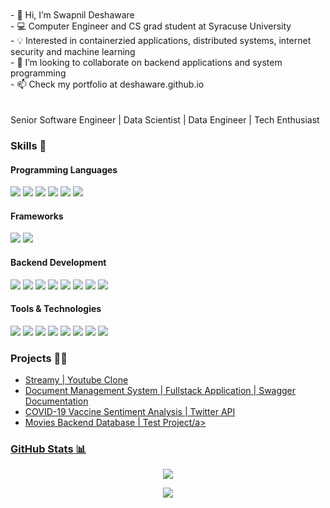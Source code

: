 

<!---
deshaware/deshaware is a ✨ special ✨ repository because its `README.md` (this file) appears on your GitHub profile.
You can click the Preview link to take a look at your changes.
--->

<br/>
<br/>
- 👋 Hi, I’m Swapnil Deshaware<br/>
- 💻 Computer Engineer and CS grad student at Syracuse University<br/>
- 💡 Interested in containerzied applications, distributed systems, internet security and machine learning<br/>
- 👀 I’m looking to collaborate on backend applications and system programming<br/>
- 📫 Check my portfolio at deshaware.github.io<br/>

<br/>
<br/>
Senior Software Engineer | Data Scientist | Data Engineer | Tech Enthusiast

<h3>
  Skills 💼
</h3>
<h4>Programming Languages</h4>
<p>
  <img src="https://img.shields.io/badge/JavaScript-F7DF1E?style=for-the-badge&logo=javascript&logoColor=black">
  <img src="https://img.shields.io/badge/Python-14354C?style=for-the-badge&logo=python&logoColor=white">
  <img src="https://img.shields.io/badge/Go-00599C?style=for-the-badge&logo=go&logoColor=white">
  <img src="https://img.shields.io/badge/TypeScript-007ACC?style=for-the-badge&logo=typescript&logoColor=white">
  <img src="https://img.shields.io/badge/Java-14354C?style=for-the-badge&logo=java&logoColor=white">
  <img src="https://img.shields.io/badge/C%2B%2B-00599C?style=for-the-badge&logo=c%2B%2B&logoColor=white">
  
</p>
<h4>Frameworks</h4>
<p>
  <img src="https://img.shields.io/badge/React-20232A?style=for-the-badge&logo=react&logoColor=61DAFB">
  <img src="https://img.shields.io/badge/Redux-14354C?style=for-the-badge&logo=redux&logoColor=green">
  
  

</p>
<h4>Backend Development</h4>
<p>
  <img src="https://img.shields.io/badge/Node.js-339933?style=for-the-badge&logo=nodedotjs&logoColor=white">
  <img src="https://img.shields.io/badge/Express.js-000000?style=for-the-badge&logo=express&logoColor=white">
  <img src="https://img.shields.io/badge/MongoDB-white?style=for-the-badge&logo=mongodb&logoColor=4EA94B">
  <img src="https://img.shields.io/badge/Moleculer-092E20?style=for-the-badge&logo=Moleculer&logoColor=green">
  <img src="https://img.shields.io/badge/Django-092E20?style=for-the-badge&logo=django&logoColor=green">
  <img src="https://img.shields.io/badge/MSSQL-005C84?style=for-the-badge&logo=mssql&logoColor=white">
  <img src="https://img.shields.io/badge/firebase%20realtime%20database-ffca28?style=for-the-badge&logo=firebase&logoColor=black">
  <img src="https://img.shields.io/badge/Mongoose-00C58E?style=for-the-badge">
</p>
<h4>Tools & Technologies</h4>
<p>
  <img src="https://img.shields.io/badge/Git-F05032?style=for-the-badge&logo=git&logoColor=white">
  <img src="https://img.shields.io/badge/GitHub-100000?style=for-the-badge&logo=github&logoColor=white">
  <img src="https://img.shields.io/badge/Linux-FCC624?style=for-the-badge&logo=linux&logoColor=black">
<!--   <img src="https://img.shields.io/badge/Figma-F24E1E?style=for-the-badge&logo=figma&logoColor=white"> -->
  <img src="https://img.shields.io/badge/Notion-000000?style=for-the-badge&logo=notion&logoColor=white">
  <img src="https://img.shields.io/badge/AWS-FF6C37?style=for-the-badge&logo=amazon&logoColor=white">
  <img src="https://img.shields.io/badge/Postman-FF6C37?style=for-the-badge&logo=Postman&logoColor=white">
  <img src="https://img.shields.io/badge/Heroku-430098?style=for-the-badge&logo=heroku&logoColor=white">
<!--   <img src="https://img.shields.io/badge/Vercel-000000?style=for-the-badge&logo=vercel&logoColor=white"> -->
  <img src="https://img.shields.io/badge/HTML5-E34F26?style=for-the-badge&logo=html5&logoColor=white">
  
  
</p>


<h3>
  Projects 👨‍💻
</h3>
<ul>
  <li><a href="https://github.com/deshaware/Streamy">Streamy | Youtube Clone </a></li>
  <li><a href="https://github.com/deshaware/dms"> Document Management System | Fullstack Application | Swagger Documentation</a></li>
  <li><a href="https://github.com/deshaware/sentiment-analysis">COVID-19 Vaccine Sentiment Analysis | Twitter API </a></li>
  <li><a href="https://github.com/deshaware/movie"> Movies Backend Database | Test Project/a></li>
</ul>


<h3>
  GitHub Stats 📊
</h3>
<p align="center">
  <img src="https://github-readme-stats.vercel.app/api?username=deshaware&show_icons=true&theme=vision-friendly-dark">
</p>
<p align="center">
  <img src="https://github-readme-stats.vercel.app/api/top-langs/?username=deshaware&theme=vision-friendly-dark">
</p>
